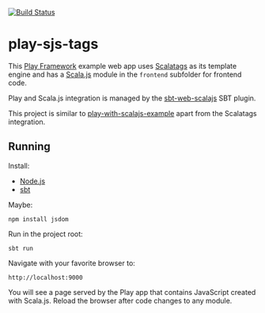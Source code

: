 [![Build Status](https://travis-ci.org/malliina/play-sjs-tags.svg?branch=master)](https://travis-ci.org/malliina/play-sjs-tags)

# play-sjs-tags

This [Play Framework](http://www.playframework.com/) example web app uses [Scalatags](http://www.lihaoyi.com/scalatags/) 
as its template engine and has a [Scala.js](http://www.scala-js.org/) module in the `frontend` subfolder 
for frontend code.

Play and Scala.js integration is managed by the [sbt-web-scalajs](https://github.com/vmunier/sbt-web-scalajs) SBT plugin.

This project is similar to [play-with-scalajs-example](https://github.com/vmunier/play-with-scalajs-example) apart
from the Scalatags integration.

## Running

Install:

- [Node.js](https://nodejs.org/en/download/)
- [sbt](http://www.scala-sbt.org/)

Maybe:

    npm install jsdom

Run in the project root:

    sbt run
    
Navigate with your favorite browser to:

    http://localhost:9000
    
You will see a page served by the Play app that contains JavaScript created with Scala.js. Reload 
the browser after code changes to any module.
